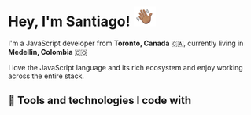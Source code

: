 # Hey, I'm Santiago! <img src="https://github.com/santidiazl/santidiazl/raw/main/waving-hand.gif" width="45px">

I'm a JavaScript developer from **Toronto, Canada** 🇨🇦, currently living in **Medellin, Colombia** 🇨🇴

I love the JavaScript language and its rich ecosystem and enjoy working across the entire stack.

## 🧰 Tools and technologies I code with

